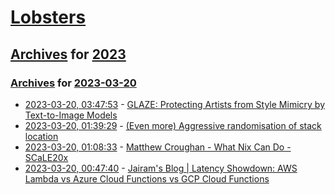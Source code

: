 # [Lobsters](../../../README.md)

## [Archives](../../index.md) for [2023](../index.md)

### [Archives](../../index.md) for [2023-03-20](index.md)

* [2023-03-20, 03:47:53](https://lobste.rs/s/l5znaq/glaze_protecting_artists_from_style) - [GLAZE: Protecting Artists from Style Mimicry by Text-to-Image Models](https://arxiv.org/abs/2302.04222)
* [2023-03-20, 01:39:29](https://lobste.rs/s/xcupui/even_more_aggressive_randomisation) - [(Even more) Aggressive randomisation of stack location](http://www.undeadly.org/cgi?action=article;sid=20230319230523)
* [2023-03-20, 01:08:33](https://lobste.rs/s/nfc9ga/matthew_croughan_what_nix_can_do_scale20x) - [Matthew Croughan - What Nix Can Do - SCaLE20x](https://youtu.be/6Le0IbPRzOE)
* [2023-03-20, 00:47:40](https://lobste.rs/s/rgary1/jairam_s_blog_latency_showdown_aws_lambda) - [Jairam's Blog | Latency Showdown: AWS Lambda vs Azure Cloud Functions vs GCP Cloud Functions](https://jairampatel.com/2023/03/08/latency-showdown-aws-lambda-vs-azure-cloud-functions-vs-gcp-cloud-functions/)
